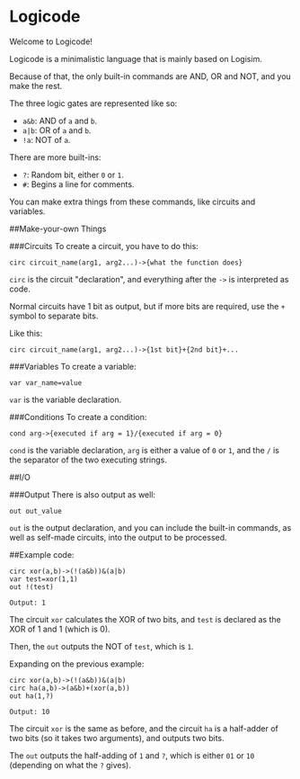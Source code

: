 # Logicode
Welcome to Logicode!

Logicode is a minimalistic language that is mainly based on Logisim.

Because of that, the only built-in commands are AND, OR and NOT, and you make the rest.

The three logic gates are represented like so:

- `a&b`: AND of `a` and `b`.
- `a|b`: OR of `a` and `b`.
- `!a`: NOT of `a`.

There are more built-ins:

- `?`: Random bit, either `0` or `1`.
- `#`: Begins a line for comments.

You can make extra things from these commands, like circuits and variables.

##Make-your-own Things

###Circuits
To create a circuit, you have to do this:

`circ circuit_name(arg1, arg2...)->{what the function does}`

`circ` is the circuit "declaration", and everything after the `->` is interpreted as code. 

Normal circuits have 1 bit as output, but if more bits are required, use the `+` symbol to separate bits.

Like this:

`circ circuit_name(arg1, arg2...)->{1st bit}+{2nd bit}+...`

###Variables
To create a variable:

`var var_name=value`

`var` is the variable declaration.

###Conditions
To create a condition:

`cond arg->{executed if arg = 1}/{executed if arg = 0}`

`cond` is the variable declaration, `arg` is either a value of `0` or `1`, and the `/` is the separator of the two executing strings.

##I/O

###Output
There is also output as well:

`out out_value`

`out` is the output declaration, and you can include the built-in commands, as well as self-made circuits, into the output to be processed.

##Example code:

    circ xor(a,b)->(!(a&b))&(a|b)
    var test=xor(1,1)
    out !(test)

    Output: 1

The circuit `xor` calculates the XOR of two bits, and `test` is declared as the XOR of 1 and 1 (which is 0). 

Then, the `out` outputs the NOT of `test`, which is `1`.

Expanding on the previous example:

    circ xor(a,b)->(!(a&b))&(a|b)
    circ ha(a,b)->(a&b)+(xor(a,b))
    out ha(1,?)

    Output: 10
    
The circuit `xor` is the same as before, and the circuit `ha` is a half-adder of two bits (so it takes two arguments), and outputs two bits.

The `out` outputs the half-adding of `1` and `?`, which is either `01` or `10` (depending on what the `?` gives).
